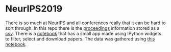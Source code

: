 # NeurIPS2019
There is so much at NeurIPS and all conferences really that it can be hard to sort through. In this repo there is the [proceedings](https://papers.nips.cc/book/advances-in-neural-information-processing-systems-32-2019) information stored as a [csv](neurips2019.csv). There is a [notebook](ExploreData.ipynb) that has a small app made using IPython widgets to filter, select and download papers. The data was gathered using [this notebook](GatherData.ipynb).